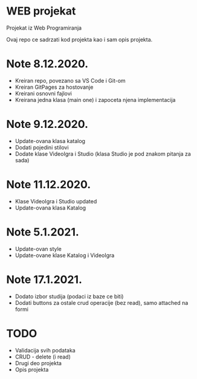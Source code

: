# WEB projekat
Projekat iz Web Programiranja

Ovaj repo ce sadrzati kod projekta kao i sam opis projekta.

# Note 8.12.2020.
- Kreiran repo, povezano sa VS Code i Git-om
- Kreiran GitPages za hostovanje
- Kreirani osnovni fajlovi
- Kreirana jedna klasa (main one) i zapoceta njena implementacija

# Note 9.12.2020.
- Update-ovana klasa katalog
- Dodati pojedini stilovi
- Dodate klase VideoIgra i Studio (klasa Studio je pod znakom pitanja za sada)

# Note 11.12.2020.
- Klase VideoIgra i Studio updated
- Update-ovana klasa Katalog

# Note 5.1.2021.
- Update-ovan style
- Update-ovane klase Katalog i VideoIgra

# Note 17.1.2021.
- Dodato izbor studija (podaci iz baze ce biti)
- Dodati buttons za ostale crud operacije (bez read), samo attached na formi

# TODO
- Validacija svih podataka
- CRUD - delete (i read)
- Drugi deo projekta
- Opis projekta
